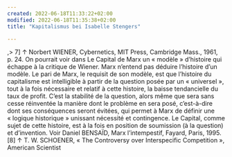 ```yaml
---
created: 2022-06-18T11:33:22+02:00
modified: 2022-06-18T11:35:38+02:00
title: "Kapitalismus bei Isabelle Stengers"

---
```




,> 7] ↑ Norbert WIENER, Cybernetics, MIT Press, Cambridge Mass., 1961, p. 24. On pourrait voir dans Le Capital de Marx un « modèle » d’histoire qui échappe à la critique de Wiener. Marx n’entend pas déduire l’histoire d’un modèle. Le pari de Marx, le requisit de son modèle, est que l’histoire du capitalisme est intelligible à partir de la question posée par un « universel », tout à la fois nécessaire et relatif à cette histoire, la baisse tendancielle du taux de profit. C’est la stabilité de la question, alors même que sera sans cesse réinventée la manière dont le problème en sera posé, c’est-à-dire dont ses conséquences seront évitées, qui permet à Marx de définir une « logique historique » unissant nécessité et contingence. Le Capital, comme sujet de cette histoire, est à la fois en position de soumission (à la question) et d’invention. Voir Daniel BENSAÏD, Marx l’intempestif, Fayard, Paris, 1995.
[8] ↑ T. W. SCHOENER, « The Controversy over Interspecific Competition », American Scientist
